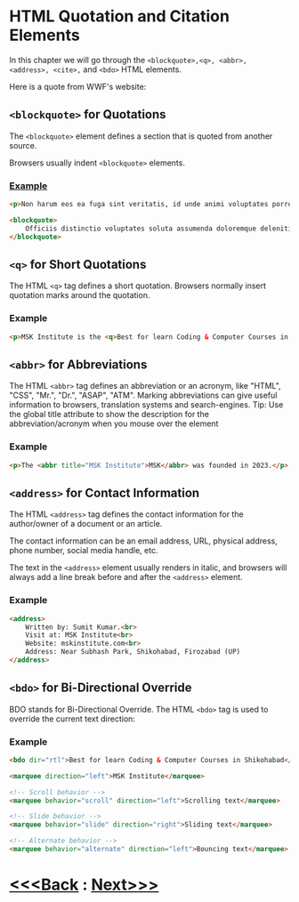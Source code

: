 # HTML Quotation and Citation Elements

In this chapter we will go through the `<blockquote>,<q>, <abbr>, <address>, <cite>,` and `<bdo>` HTML elements.

Here is a quote from WWF's website:

## `<blockquote>` for Quotations

The `<blockquote>` element defines a section that is quoted from another source.

Browsers usually indent `<blockquote>` elements.
### [Example](index.html)

```html
<p>Non harum eos ea fuga sint veritatis, id unde animi voluptates porro doloribus nesciunt ad delectus amet recusandae debitis dolores! Repellat quo hic eligendi placeat. Ea?</p>

<blockquote>
    Officiis distinctio voluptates soluta assumenda doloremque deleniti libero molestias rem nostrum voluptatum dolores, velit quibusdam recusandae placeat, tenetur provident rerum cupiditate ad, fuga consequatur excepturi! Sit!
</blockquote>
```

## `<q>` for Short Quotations

The HTML `<q>` tag defines a short quotation.
Browsers normally insert quotation marks around the quotation.

### Example
```html
<p>MSK Institute is the <q>Best for learn Coding & Computer Courses in Shikohabad</q> </p>
```

## `<abbr>` for Abbreviations

The HTML `<abbr>` tag defines an abbreviation or an acronym, like "HTML", "CSS", "Mr.", "Dr.", "ASAP", "ATM".
Marking abbreviations can give useful information to browsers, translation systems and search-engines.
Tip: Use the global title attribute to show the description for the abbreviation/acronym when you mouse over the element

### Example
```html
<p>The <abbr title="MSK Institute">MSK</abbr> was founded in 2023.</p>
```

## `<address>` for Contact Information
The HTML `<address>` tag defines the contact information for the author/owner of a document or an article.

The contact information can be an email address, URL, physical address, phone number, social media handle, etc.

The text in the `<address>` element usually renders in italic, and browsers will always add a line break before and after the `<address>` element.

### Example

```html
<address>
    Written by: Sumit Kumar.<br>
    Visit at: MSK Institute<br>
    Website: mskinstitute.com<br>
    Address: Near Subhash Park, Shikohabad, Firozabad (UP)
</address>
```

## `<bdo>` for Bi-Directional Override

BDO stands for Bi-Directional Override.
The HTML `<bdo>` tag is used to override the current text direction:

### Example
```html
<bdo dir="rtl">Best for learn Coding & Computer Courses in Shikohabad</bdo>
```

```html
<marquee direction="left">MSK Institute</marquee>
```

```html
<!-- Scroll behavior -->
<marquee behavior="scroll" direction="left">Scrolling text</marquee>

<!-- Slide behavior -->
<marquee behavior="slide" direction="right">Sliding text</marquee>

<!-- Alternate behavior -->
<marquee behavior="alternate" direction="left">Bouncing text</marquee>
```

# [<<<Back](../06_Text_Formatting/Text_Formatting.md) : [Next>>>](../08_Comments/comment.md)